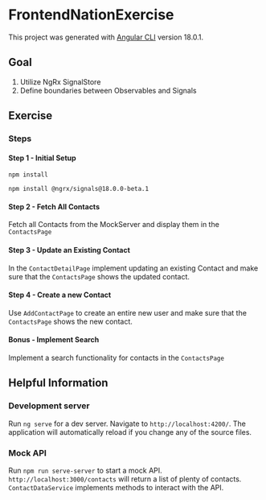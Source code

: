 # FrontendNationExercise

This project was generated with [Angular CLI](https://github.com/angular/angular-cli) version 18.0.1.

## Goal

1. Utilize NgRx SignalStore
2. Define boundaries between Observables and Signals

## Exercise

### Steps

#### Step 1 - Initial Setup

```shell
npm install
```

```shell
npm install @ngrx/signals@18.0.0-beta.1
```

#### Step 2 - Fetch All Contacts

Fetch all Contacts from the MockServer and display them in the `ContactsPage`

#### Step 3 - Update an Existing Contact

In the `ContactDetailPage` implement updating an existing Contact and make sure that the `ContactsPage` shows the updated contact.

#### Step 4 - Create a new Contact

Use `AddContactPage` to create an entire new user and make sure that the `ContactsPage` shows the new contact. 

#### Bonus - Implement Search

Implement a search functionality for contacts in the `ContactsPage`

## Helpful Information

### Development server

Run `ng serve` for a dev server. Navigate to `http://localhost:4200/`. The application will automatically reload if you change any of the source files.

### Mock API

Run `npm run serve-server` to start a mock API. `http://localhost:3000/contacts` will return a list of plenty of contacts. `ContactDataService` implements methods to interact with the API. 
